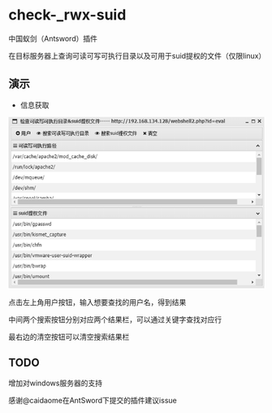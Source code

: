 # check-_rwx-suid

中国蚁剑（Antsword）插件

在目标服务器上查询可读可写可执行目录以及可用于suid提权的文件（仅限linux）

## 演示

* 信息获取

![main.png](./img/main.png)

点击左上角用户按钮，输入想要查找的用户名，得到结果

中间两个搜索按钮分别对应两个结果栏，可以通过关键字查找对应行

最右边的清空按钮可以清空搜索结果栏

## TODO
  增加对windows服务器的支持

感谢@caidaome在AntSword下提交的插件建议issue
